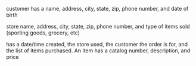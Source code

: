 customer has a name, address, city, state, zip, phone number, and date of birth

store name, address, city, state, zip, phone number, and type of items sold (sporting goods, grocery, etc)

has a date/time created, the store used, the customer the order is for, and the list of items purchased. An item has a catalog number, description, and price



